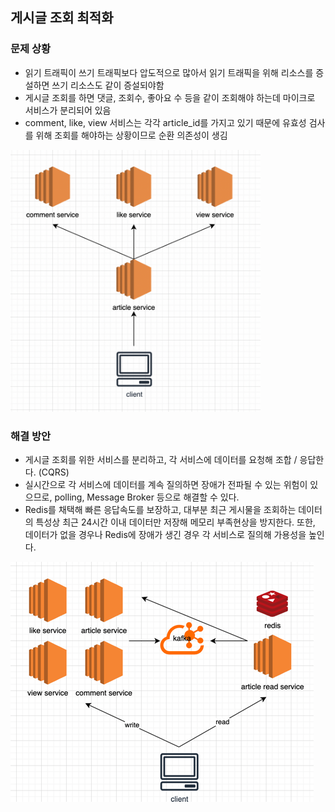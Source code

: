 ## 게시글 조회 최적화
### 문제 상황
- 읽기 트래픽이 쓰기 트래픽보다 압도적으로 많아서 읽기 트래픽을 위해 리소스를 증설하면 쓰기 리소스도 같이 증설되야함
- 게시글 조회를 하면 댓글, 조회수, 좋아요 수 등을 같이 조회해야 하는데 마이크로 서비스가 분리되어 있음
- comment, like, view 서비스는 각각 article_id를 가지고 있기 때문에 유효성 검사를 위해 조회를 해야하는 상황이므로 순환 의존성이 생김 

<img src="images/img.png" width = 400 alt="마이크로 서비스 구조도">

### 해결 방안
- 게시글 조회를 위한 서비스를 분리하고, 각 서비스에 데이터를 요청해 조합 / 응답한다. (CQRS)
- 실시간으로 각 서비스에 데이터를 계속 질의하면 장애가 전파될 수 있는 위험이 있으므로, polling, Message Broker 등으로 해결할 수 있다.
- Redis를 채택해 빠른 응답속도를 보장하고, 대부분 최근 게시물을 조회하는 데이터의 특성상 최근 24시간 이내 데이터만 저장해 메모리 부족현상을 방지한다. 또한, 데이터가 없을 경우나 Redis에 장애가 생긴 경우 각 서비스로 질의해 가용성을 높인다.

![img.png](images/img1.png)